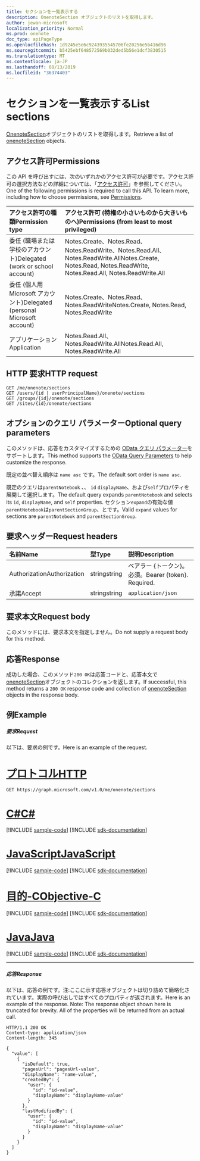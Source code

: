```yaml
---
title: セクションを一覧表示する
description: OnenoteSection オブジェクトのリストを取得します。
author: jewan-microsoft
localization_priority: Normal
ms.prod: onenote
doc_type: apiPageType
ms.openlocfilehash: 1d9245e5e6c9243935545706fe20256e5b416d96
ms.sourcegitcommit: b5425ebf648572569b032ded5b56e1dcf3830515
ms.translationtype: MT
ms.contentlocale: ja-JP
ms.lasthandoff: 08/13/2019
ms.locfileid: "36374403"
---
```

# <a name="list-sections"></a><span data-ttu-id="abad4-103">セクションを一覧表示する</span><span class="sxs-lookup"><span data-stu-id="abad4-103">List sections</span></span>

<span data-ttu-id="abad4-104">[OnenoteSection](../resources/section.md)オブジェクトのリストを取得します。</span><span class="sxs-lookup"><span data-stu-id="abad4-104">Retrieve a list of [onenoteSection](../resources/section.md) objects.</span></span>
## <a name="permissions"></a><span data-ttu-id="abad4-105">アクセス許可</span><span class="sxs-lookup"><span data-stu-id="abad4-105">Permissions</span></span>
<span data-ttu-id="abad4-p101">この API を呼び出すには、次のいずれかのアクセス許可が必要です。アクセス許可の選択方法などの詳細については、「[アクセス許可](/graph/permissions-reference)」を参照してください。</span><span class="sxs-lookup"><span data-stu-id="abad4-p101">One of the following permissions is required to call this API. To learn more, including how to choose permissions, see [Permissions](/graph/permissions-reference).</span></span>

|<span data-ttu-id="abad4-108">アクセス許可の種類</span><span class="sxs-lookup"><span data-stu-id="abad4-108">Permission type</span></span>      | <span data-ttu-id="abad4-109">アクセス許可 (特権の小さいものから大きいものへ)</span><span class="sxs-lookup"><span data-stu-id="abad4-109">Permissions (from least to most privileged)</span></span>              |
|:--------------------|:---------------------------------------------------------|
|<span data-ttu-id="abad4-110">委任 (職場または学校のアカウント)</span><span class="sxs-lookup"><span data-stu-id="abad4-110">Delegated (work or school account)</span></span> | <span data-ttu-id="abad4-111">Notes.Create、Notes.Read、Notes.ReadWrite、Notes.Read.All、Notes.ReadWrite.All</span><span class="sxs-lookup"><span data-stu-id="abad4-111">Notes.Create, Notes.Read, Notes.ReadWrite, Notes.Read.All, Notes.ReadWrite.All</span></span>    |
|<span data-ttu-id="abad4-112">委任 (個人用 Microsoft アカウント)</span><span class="sxs-lookup"><span data-stu-id="abad4-112">Delegated (personal Microsoft account)</span></span> | <span data-ttu-id="abad4-113">Notes.Create、Notes.Read、Notes.ReadWrite</span><span class="sxs-lookup"><span data-stu-id="abad4-113">Notes.Create, Notes.Read, Notes.ReadWrite</span></span>    |
|<span data-ttu-id="abad4-114">アプリケーション</span><span class="sxs-lookup"><span data-stu-id="abad4-114">Application</span></span> | <span data-ttu-id="abad4-115">Notes.Read.All、Notes.ReadWrite.All</span><span class="sxs-lookup"><span data-stu-id="abad4-115">Notes.Read.All, Notes.ReadWrite.All</span></span> |

## <a name="http-request"></a><span data-ttu-id="abad4-116">HTTP 要求</span><span class="sxs-lookup"><span data-stu-id="abad4-116">HTTP request</span></span>
<!-- { "blockType": "ignored" } -->
```http
GET /me/onenote/sections
GET /users/{id | userPrincipalName}/onenote/sections
GET /groups/{id}/onenote/sections
GET /sites/{id}/onenote/sections
```
## <a name="optional-query-parameters"></a><span data-ttu-id="abad4-117">オプションのクエリ パラメーター</span><span class="sxs-lookup"><span data-stu-id="abad4-117">Optional query parameters</span></span>
<span data-ttu-id="abad4-118">このメソッドは、応答をカスタマイズするための [OData クエリ パラメーター](https://developer.microsoft.com/graph/docs/concepts/query_parameters)をサポートします。</span><span class="sxs-lookup"><span data-stu-id="abad4-118">This method supports the [OData Query Parameters](https://developer.microsoft.com/graph/docs/concepts/query_parameters) to help customize the response.</span></span>

<span data-ttu-id="abad4-119">既定の並べ替え順序は `name asc` です。</span><span class="sxs-lookup"><span data-stu-id="abad4-119">The default sort order is `name asc`.</span></span>

<span data-ttu-id="abad4-120">既定のクエリは`parentNotebook` 、、 `id` `displayName`、および`self`プロパティを展開して選択します。</span><span class="sxs-lookup"><span data-stu-id="abad4-120">The default query expands `parentNotebook` and selects its `id`, `displayName`, and `self` properties.</span></span> <span data-ttu-id="abad4-121">セクション`expand`の有効な値`parentNotebook`は`parentSectionGroup`、とです。</span><span class="sxs-lookup"><span data-stu-id="abad4-121">Valid `expand` values for sections are `parentNotebook` and `parentSectionGroup`.</span></span>

## <a name="request-headers"></a><span data-ttu-id="abad4-122">要求ヘッダー</span><span class="sxs-lookup"><span data-stu-id="abad4-122">Request headers</span></span>
| <span data-ttu-id="abad4-123">名前</span><span class="sxs-lookup"><span data-stu-id="abad4-123">Name</span></span>       | <span data-ttu-id="abad4-124">型</span><span class="sxs-lookup"><span data-stu-id="abad4-124">Type</span></span> | <span data-ttu-id="abad4-125">説明</span><span class="sxs-lookup"><span data-stu-id="abad4-125">Description</span></span>|
|:-----------|:------|:----------|
| <span data-ttu-id="abad4-126">Authorization</span><span class="sxs-lookup"><span data-stu-id="abad4-126">Authorization</span></span>  | <span data-ttu-id="abad4-127">string</span><span class="sxs-lookup"><span data-stu-id="abad4-127">string</span></span>  | <span data-ttu-id="abad4-p103">ベアラー {トークン}。必須。</span><span class="sxs-lookup"><span data-stu-id="abad4-p103">Bearer {token}. Required.</span></span> |
| <span data-ttu-id="abad4-130">承諾</span><span class="sxs-lookup"><span data-stu-id="abad4-130">Accept</span></span> | <span data-ttu-id="abad4-131">string</span><span class="sxs-lookup"><span data-stu-id="abad4-131">string</span></span> | `application/json` |

## <a name="request-body"></a><span data-ttu-id="abad4-132">要求本文</span><span class="sxs-lookup"><span data-stu-id="abad4-132">Request body</span></span>
<span data-ttu-id="abad4-133">このメソッドには、要求本文を指定しません。</span><span class="sxs-lookup"><span data-stu-id="abad4-133">Do not supply a request body for this method.</span></span>

## <a name="response"></a><span data-ttu-id="abad4-134">応答</span><span class="sxs-lookup"><span data-stu-id="abad4-134">Response</span></span>

<span data-ttu-id="abad4-135">成功した場合、このメソッド`200 OK`は応答コードと、応答本文で[onenoteSection](../resources/section.md)オブジェクトのコレクションを返します。</span><span class="sxs-lookup"><span data-stu-id="abad4-135">If successful, this method returns a `200 OK` response code and collection of [onenoteSection](../resources/section.md) objects in the response body.</span></span>
## <a name="example"></a><span data-ttu-id="abad4-136">例</span><span class="sxs-lookup"><span data-stu-id="abad4-136">Example</span></span>
##### <a name="request"></a><span data-ttu-id="abad4-137">要求</span><span class="sxs-lookup"><span data-stu-id="abad4-137">Request</span></span>
<span data-ttu-id="abad4-138">以下は、要求の例です。</span><span class="sxs-lookup"><span data-stu-id="abad4-138">Here is an example of the request.</span></span>

# <a name="httptabhttp"></a>[<span data-ttu-id="abad4-139">プロトコル</span><span class="sxs-lookup"><span data-stu-id="abad4-139">HTTP</span></span>](#tab/http)
<!-- {
  "blockType": "request",
  "name": "onenote_get_sections"
}-->
```http
GET https://graph.microsoft.com/v1.0/me/onenote/sections
```
# <a name="ctabcsharp"></a>[<span data-ttu-id="abad4-140">C#</span><span class="sxs-lookup"><span data-stu-id="abad4-140">C#</span></span>](#tab/csharp)
[!INCLUDE [sample-code](../includes/snippets/csharp/onenote-get-sections-csharp-snippets.md)]
[!INCLUDE [sdk-documentation](../includes/snippets/snippets-sdk-documentation-link.md)]

# <a name="javascripttabjavascript"></a>[<span data-ttu-id="abad4-141">JavaScript</span><span class="sxs-lookup"><span data-stu-id="abad4-141">JavaScript</span></span>](#tab/javascript)
[!INCLUDE [sample-code](../includes/snippets/javascript/onenote-get-sections-javascript-snippets.md)]
[!INCLUDE [sdk-documentation](../includes/snippets/snippets-sdk-documentation-link.md)]

# <a name="objective-ctabobjc"></a>[<span data-ttu-id="abad4-142">目的-C</span><span class="sxs-lookup"><span data-stu-id="abad4-142">Objective-C</span></span>](#tab/objc)
[!INCLUDE [sample-code](../includes/snippets/objc/onenote-get-sections-objc-snippets.md)]
[!INCLUDE [sdk-documentation](../includes/snippets/snippets-sdk-documentation-link.md)]

# <a name="javatabjava"></a>[<span data-ttu-id="abad4-143">Java</span><span class="sxs-lookup"><span data-stu-id="abad4-143">Java</span></span>](#tab/java)
[!INCLUDE [sample-code](../includes/snippets/java/onenote-get-sections-java-snippets.md)]
[!INCLUDE [sdk-documentation](../includes/snippets/snippets-sdk-documentation-link.md)]

---

##### <a name="response"></a><span data-ttu-id="abad4-144">応答</span><span class="sxs-lookup"><span data-stu-id="abad4-144">Response</span></span>
<span data-ttu-id="abad4-p104">以下は、応答の例です。注:ここに示す応答オブジェクトは切り詰めて簡略化されています。実際の呼び出しではすべてのプロパティが返されます。</span><span class="sxs-lookup"><span data-stu-id="abad4-p104">Here is an example of the response. Note: The response object shown here is truncated for brevity. All of the properties will be returned from an actual call.</span></span>
<!-- {
  "blockType": "response",
  "truncated": true,
  "@odata.type": "microsoft.graph.onenoteSection",
  "isCollection": true
} -->
```http
HTTP/1.1 200 OK
Content-type: application/json
Content-length: 345

{
  "value": [
    {
      "isDefault": true,
      "pagesUrl": "pagesUrl-value",
      "displayName": "name-value",      
      "createdBy": {
        "user": {
          "id": "id-value",
          "displayName": "displayName-value"
        }
      },
      "lastModifiedBy": {
        "user": {
          "id": "id-value",
          "displayName": "displayName-value"
        }
      }
    }
  ]
}
```

<!-- uuid: 8fcb5dbc-d5aa-4681-8e31-b001d5168d79
2015-10-25 14:57:30 UTC -->
<!-- {
  "type": "#page.annotation",
  "description": "List sections",
  "keywords": "",
  "section": "documentation",
  "tocPath": "",
  "suppressions": [
  ]
}-->
